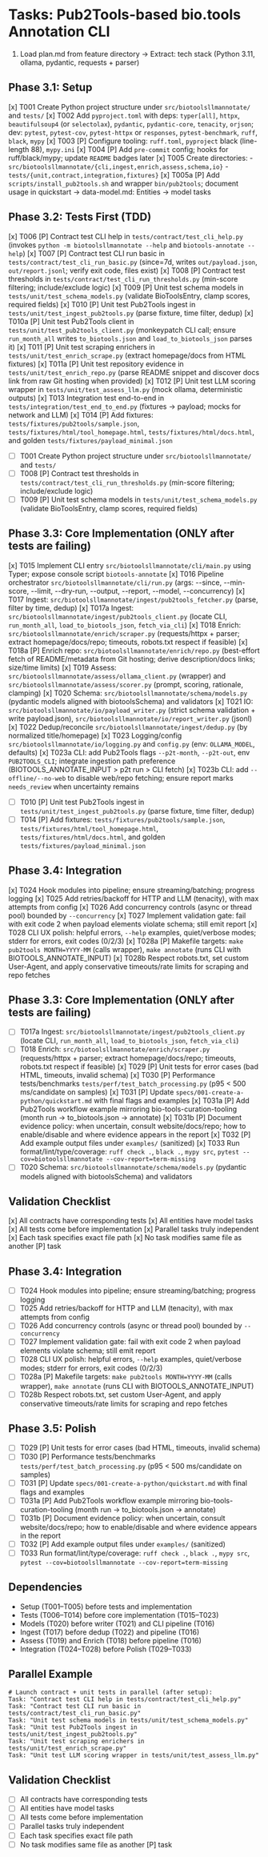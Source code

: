 # Tasks: Pub2Tools-based bio.tools Annotation CLI

1. Load plan.md from feature directory
   → Extract: tech stack (Python 3.11, ollama, pydantic, requests + parser)
## Phase 3.1: Setup
[x] T001 Create Python project structure under `src/biotoolsllmannotate/` and `tests/`
[x] T002 Add `pyproject.toml` with deps: `typer[all]`, `httpx`, `beautifulsoup4` (or `selectolax`), `pydantic`, `pydantic-core`, `tenacity`, `orjson`; dev: `pytest`, `pytest-cov`, `pytest-httpx` or `responses`, `pytest-benchmark`, `ruff`, `black`, `mypy`
[x] T003 [P] Configure tooling: `ruff.toml`, `pyproject` black (line-length 88), `mypy.ini`
[x] T004 [P] Add `pre-commit` config; hooks for ruff/black/mypy; update `README` badges later
[x] T005 Create directories:
     - `src/biotoolsllmannotate/{cli,ingest,enrich,assess,schema,io}`
     - `tests/{unit,contract,integration,fixtures}`
[x] T005a [P] Add `scripts/install_pub2tools.sh` and wrapper `bin/pub2tools`; document usage in quickstart
   → data-model.md: Entities → model tasks
## Phase 3.2: Tests First (TDD)
[x] T006 [P] Contract test CLI help in `tests/contract/test_cli_help.py` (invokes `python -m biotoolsllmannotate --help` and `biotools-annotate --help`)
[x] T007 [P] Contract test CLI run basic in `tests/contract/test_cli_run_basic.py` (since=7d, writes `out/payload.json`, `out/report.jsonl`; verify exit code, files exist)
[x] T008 [P] Contract test thresholds in `tests/contract/test_cli_run_thresholds.py` (min-score filtering; include/exclude logic)
[x] T009 [P] Unit test schema models in `tests/unit/test_schema_models.py` (validate BioToolsEntry, clamp scores, required fields)
[x] T010 [P] Unit test Pub2Tools ingest in `tests/unit/test_ingest_pub2tools.py` (parse fixture, time filter, dedup)
[x] T010a [P] Unit test Pub2Tools client in `tests/unit/test_pub2tools_client.py` (monkeypatch CLI call; ensure `run_month_all` writes `to_biotools.json` and `load_to_biotools_json` parses it)
[x] T011 [P] Unit test scraping enrichers in `tests/unit/test_enrich_scrape.py` (extract homepage/docs from HTML fixtures)
[x] T011a [P] Unit test repository evidence in `tests/unit/test_enrich_repo.py` (parse README snippet and discover docs link from raw Git hosting when provided)
[x] T012 [P] Unit test LLM scoring wrapper in `tests/unit/test_assess_llm.py` (mock ollama, deterministic outputs)
[x] T013 Integration test end-to-end in `tests/integration/test_end_to_end.py` (fixtures → payload; mocks for network and LLM)
[x] T014 [P] Add fixtures: `tests/fixtures/pub2tools/sample.json`, `tests/fixtures/html/tool_homepage.html`, `tests/fixtures/html/docs.html`, and golden `tests/fixtures/payload_minimal.json`
- [ ] T001 Create Python project structure under `src/biotoolsllmannotate/` and `tests/`
- [ ] T008 [P] Contract test thresholds in `tests/contract/test_cli_run_thresholds.py` (min-score filtering; include/exclude logic)
- [ ] T009 [P] Unit test schema models in `tests/unit/test_schema_models.py` (validate BioToolsEntry, clamp scores, required fields)
## Phase 3.3: Core Implementation (ONLY after tests are failing)
[x] T015 Implement CLI entry `src/biotoolsllmannotate/cli/main.py` using Typer; expose console script `biotools-annotate`
[x] T016 Pipeline orchestrator `src/biotoolsllmannotate/cli/run.py` (args: --since, --min-score, --limit, --dry-run, --output, --report, --model, --concurrency)
[x] T017 Ingest: `src/biotoolsllmannotate/ingest/pub2tools_fetcher.py` (parse, filter by time, dedup)
[x] T017a Ingest: `src/biotoolsllmannotate/ingest/pub2tools_client.py` (locate CLI, `run_month_all`, `load_to_biotools_json`, `fetch_via_cli`)
[x] T018 Enrich: `src/biotoolsllmannotate/enrich/scraper.py` (requests/httpx + parser; extract homepage/docs/repo; timeouts, robots.txt respect if feasible)
[x] T018a [P] Enrich repo: `src/biotoolsllmannotate/enrich/repo.py` (best-effort fetch of README/metadata from Git hosting; derive description/docs links; size/time limits)
[x] T019 Assess: `src/biotoolsllmannotate/assess/ollama_client.py` (wrapper) and `src/biotoolsllmannotate/assess/scorer.py` (prompt, scoring, rationale, clamping)
[x] T020 Schema: `src/biotoolsllmannotate/schema/models.py` (pydantic models aligned with biotoolsSchema) and validators
[x] T021 IO: `src/biotoolsllmannotate/io/payload_writer.py` (strict schema validation + write payload.json), `src/biotoolsllmannotate/io/report_writer.py` (jsonl)
[x] T022 Dedup/reconcile `src/biotoolsllmannotate/ingest/dedup.py` (by normalized title/homepage)
[x] T023 Logging/config `src/biotoolsllmannotate/io/logging.py` and `config.py` (env: `OLLAMA_MODEL`, defaults)
[x] T023a CLI: add Pub2Tools flags `--p2t-month`, `--p2t-out`, env `PUB2TOOLS_CLI`; integrate ingestion path preference (BIOTOOLS_ANNOTATE_INPUT > p2t run > CLI fetch)
[x] T023b CLI: add `--offline/--no-web` to disable web/repo fetching; ensure report marks `needs_review` when uncertainty remains
- [ ] T010 [P] Unit test Pub2Tools ingest in `tests/unit/test_ingest_pub2tools.py` (parse fixture, time filter, dedup)
- [ ] T014 [P] Add fixtures: `tests/fixtures/pub2tools/sample.json`, `tests/fixtures/html/tool_homepage.html`, `tests/fixtures/html/docs.html`, and golden `tests/fixtures/payload_minimal.json`

## Phase 3.4: Integration
[x] T024 Hook modules into pipeline; ensure streaming/batching; progress logging
[x] T025 Add retries/backoff for HTTP and LLM (tenacity), with max attempts from config
[x] T026 Add concurrency controls (async or thread pool) bounded by `--concurrency`
[x] T027 Implement validation gate: fail with exit code 2 when payload elements violate schema; still emit report
[x] T028 CLI UX polish: helpful errors, `--help` examples, quiet/verbose modes; stderr for errors, exit codes (0/2/3)
[x] T028a [P] Makefile targets: `make pub2tools MONTH=YYYY-MM` (calls wrapper), `make annotate` (runs CLI with BIOTOOLS_ANNOTATE_INPUT)
[x] T028b Respect robots.txt, set custom User-Agent, and apply conservative timeouts/rate limits for scraping and repo fetches
## Phase 3.3: Core Implementation (ONLY after tests are failing)
- [ ] T017a Ingest: `src/biotoolsllmannotate/ingest/pub2tools_client.py` (locate CLI, `run_month_all`, `load_to_biotools_json`, `fetch_via_cli`)
- [ ] T018 Enrich: `src/biotoolsllmannotate/enrich/scraper.py` (requests/httpx + parser; extract homepage/docs/repo; timeouts, robots.txt respect if feasible)
[x] T029 [P] Unit tests for error cases (bad HTML, timeouts, invalid schema)
[x] T030 [P] Performance tests/benchmarks `tests/perf/test_batch_processing.py` (p95 < 500 ms/candidate on samples)
[x] T031 [P] Update `specs/001-create-a-python/quickstart.md` with final flags and examples
[x] T031a [P] Add Pub2Tools workflow example mirroring bio-tools-curation-tooling (month run → to_biotools.json → annotate)
[x] T031b [P] Document evidence policy: when uncertain, consult website/docs/repo; how to enable/disable and where evidence appears in the report
[x] T032 [P] Add example output files under `examples/` (sanitized)
[x] T033 Run format/lint/type/coverage: `ruff check .`, `black .`, `mypy src`, `pytest --cov=biotoolsllmannotate --cov-report=term-missing`
- [ ] T020 Schema: `src/biotoolsllmannotate/schema/models.py` (pydantic models aligned with biotoolsSchema) and validators
## Validation Checklist
[x] All contracts have corresponding tests
[x] All entities have model tasks
[x] All tests come before implementation
[x] Parallel tasks truly independent
[x] Each task specifies exact file path
[x] No task modifies same file as another [P] task
## Phase 3.4: Integration
- [ ] T024 Hook modules into pipeline; ensure streaming/batching; progress logging
- [ ] T025 Add retries/backoff for HTTP and LLM (tenacity), with max attempts from config
- [ ] T026 Add concurrency controls (async or thread pool) bounded by `--concurrency`
- [ ] T027 Implement validation gate: fail with exit code 2 when payload elements violate schema; still emit report
- [ ] T028 CLI UX polish: helpful errors, `--help` examples, quiet/verbose modes; stderr for errors, exit codes (0/2/3)
 - [ ] T028a [P] Makefile targets: `make pub2tools MONTH=YYYY-MM` (calls wrapper), `make annotate` (runs CLI with BIOTOOLS_ANNOTATE_INPUT)
 - [ ] T028b Respect robots.txt, set custom User-Agent, and apply conservative timeouts/rate limits for scraping and repo fetches

## Phase 3.5: Polish
- [ ] T029 [P] Unit tests for error cases (bad HTML, timeouts, invalid schema)
- [ ] T030 [P] Performance tests/benchmarks `tests/perf/test_batch_processing.py` (p95 < 500 ms/candidate on samples)
- [ ] T031 [P] Update `specs/001-create-a-python/quickstart.md` with final flags and examples
 - [ ] T031a [P] Add Pub2Tools workflow example mirroring bio-tools-curation-tooling (month run → to_biotools.json → annotate)
 - [ ] T031b [P] Document evidence policy: when uncertain, consult website/docs/repo; how to enable/disable and where evidence appears in the report
- [ ] T032 [P] Add example output files under `examples/` (sanitized)
- [ ] T033 Run format/lint/type/coverage: `ruff check .`, `black .`, `mypy src`, `pytest --cov=biotoolsllmannotate --cov-report=term-missing`

## Dependencies
- Setup (T001–T005) before tests and implementation
- Tests (T006–T014) before core implementation (T015–T023)
- Models (T020) before writer (T021) and CLI pipeline (T016)
- Ingest (T017) before dedup (T022) and pipeline (T016)
- Assess (T019) and Enrich (T018) before pipeline (T016)
- Integration (T024–T028) before Polish (T029–T033)

## Parallel Example
```
# Launch contract + unit tests in parallel (after setup):
Task: "Contract test CLI help in tests/contract/test_cli_help.py"
Task: "Contract test CLI run basic in tests/contract/test_cli_run_basic.py"
Task: "Unit test schema models in tests/unit/test_schema_models.py"
Task: "Unit test Pub2Tools ingest in tests/unit/test_ingest_pub2tools.py"
Task: "Unit test scraping enrichers in tests/unit/test_enrich_scrape.py"
Task: "Unit test LLM scoring wrapper in tests/unit/test_assess_llm.py"
```

## Validation Checklist
- [ ] All contracts have corresponding tests
- [ ] All entities have model tasks
- [ ] All tests come before implementation
- [ ] Parallel tasks truly independent
- [ ] Each task specifies exact file path
- [ ] No task modifies same file as another [P] task
